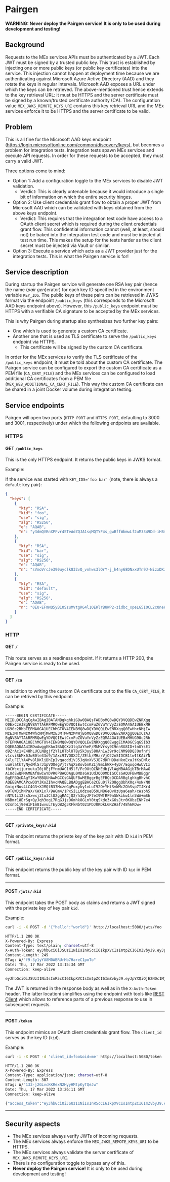 # Pairgen


**WARNING: Never deploy the Pairgen service! It is only to be used during development and testing!**

## Background

Requests to the MEx services APIs must be authenticated by a JWT.
Each JWT must be signed by a trusted public key.
This trust is established by injecting one or more public keys (or public key certificates) into the service.
This injection cannot happen at deployment time because we are authenticating against Microsoft Azure Active Directory (AAD) and they rotate the keys in regular intervals.
Microsoft AAD exposes a URL under which the keys can be retrieved.
The above-mentioned trust hence extends to the key retrieval URL: it must be HTTPS and the server certificate must be signed by a known/trusted certificate authority (CA).
The configuration value `MEX_JWKS_REMOTE_KEYS_URI` contains this key retrieval URL and the MEx services enforce it to be HTTPS and the server certificate to be valid.

## Problem

This is all fine for the Microsoft AAD keys endpoint (https://login.microsoftonline.com/common/discovery/keys), but becomes a problem for integration tests.
Integration tests spawn MEx services and execute API requests.
In order for these requests to be accepted, they must carry a valid JWT.

Three options come to mind:

- Option 1: Add a configuration toggle to the MEx services to disable JWT validation.
  - Verdict: This is clearly untenable because it would introduce a single bit of information on which the entire security hinges.
- Option 2: Use client credentials grant flow to obtain a proper JWT from Microsoft AAD which can be validated with keys obtained from the above keys endpoint.
  - Verdict: This requires that the integration test code have access to a OAuth client secret which is required during the client credentials grant flow. This confidential information cannot (well, at least, should not) be baked into the integration test code and must be injected at test run time. This makes the setup for the tests harder as the client secret must be injected via Vault or similar.
- Option 3: Execute a service which acts as a JWT provider just for the integration tests. This is what the Pairgen service is for!

## Service description

During startup the Pairgen service will generate one RSA key pair (hence the name (_pair_ _gen_)erator) for each key ID specified in the environment variable `KEY_IDS`.
The public keys of these pairs can be retrieved in JWKS format via the endpoint `/public_keys` (this corresponds to the Microsoft AAD keys endpoint above).
However, this `/public_keys` endpoint must be HTTPS with a verifiable CA signature to be accepted by the MEx services.

This is why Pairgen during startup also synthesizes two further key pairs:

- One which is used to generate a custom CA certificate.
- Another one that is used as TLS certificate to serve the `/public_keys` endpoint via HTTPS.
  - This certificate will be signed by the custom CA certificate.

In order for the MEx services to verify the TLS certificate of the `/public_keys` endpoint, it must be told about the custom CA certificate.
The Pairgen service can be configured to export the custom CA certificate as a PEM file (`CA_CERT_FILE`) and the MEx services can be configured to load additional CA certificates from a PEM file (`MEX_WEB_ADDITIONAL_CA_CERT_FILE`).
This way the custom CA certificate can be shared in a joint Docker volume during integration testing.

## Service endpoints

Pairgen will open two ports (`HTTP_PORT` and `HTTPS_PORT`, defaulting to 3000 and 3001, respectively) under which the following endpoints are available.

### HTTPS

#### GET `/public_keys`

This is the only HTTPS endpoint.
It returns the public keys in JWKS format.

Example:

If the service was started with `KEY_IDS='foo bar'` (note, there is always a `default` key pair):

```json
{
  "keys": [
    {
      "kty": "RSA",
      "kid": "foo",
      "use": "sig",
      "alg": "RS256",
      "e": "AQAB",
      "n": "y3dmQVRnXPFvr4STeAdZQJA1sqMQTYF4s_gwBffWbmwLf2uM3349Dd-iHBmVQu9ew34OGlT6vcuKl4zyGOS-is0A_6pLRWXTVDog9FW-HRw8faNy9woHR1liBff3c0M_pXafCV836xk60uXMSK6iHEmTgbtWomj2OjvmG1j8oCE"
    },
    {
      "kty": "RSA",
      "kid": "bar",
      "use": "sig",
      "alg": "RS256",
      "e": "AQAB",
      "n": "sVmoVrcJe390uyclk832vQ_vnhws3lOrY-j_h4ny68DNxxUTn9J-NizxDKJx2gYPmyOaF6hgtZEHjT2vORMoETNlAkZwfa-Gj5ImdUDCjlHoFZzvxM4gFHuCRH4fylm1sYw3yZ4DikVo_WxafX2XHLhhaDXFoWeTEusEQ4-ixt0"
    },
    {
      "kty": "RSA",
      "kid": "default",
      "use": "sig",
      "alg": "RS256",
      "e": "AQAB",
      "n": "0EU-EFmNQ5yB1OSzuMVtgRG4l1OEKlrBUWP2-zidbc_xpeLG5IOCL2cOneHC7szS5YJaq4rHLa7L_OS3_ifHM0TbG_mgWQ0DYzm9ZY6WX3zzRQ1Jta5rSGwdUgtXINR7ixKb569W9OFgjxAJkdL0ym8SqXjS4ubj8ILt2suj5ak"
    }
  ]
}
```

### HTTP

#### GET `/`

This route serves as a readiness endpoint.
If it returns a HTTP 200, the Pairgen service is ready to be used.

---

#### GET `/ca`

In addition to writing the custom CA certificate out to the file `CA_CERT_FILE`, it can be retrived by this endpoint:

Example:

```
-----BEGIN CERTIFICATE-----
MIIDuDCCAqCgAwIBAgIBATANBgkqhkiG9w0BAQsFADBoMQ8wDQYDVQQDEwZNRXgg
Q0ExCzAJBgNVBAYTAkRFMRQwEgYDVQQIEwtCcmFuZGVuYnVyZzEQMA4GA1UEBxMH
UG90c2RhbTEPMA0GA1UEChMGTUV4IENBMQ8wDQYDVQQLEwZNRXggQ0EwHhcNMjIw
MzE3MTMwNzM4WhcNMjMwMzE3MTMwNzM4WjBoMQ8wDQYDVQQDEwZNRXggQ0ExCzAJ
BgNVBAYTAkRFMRQwEgYDVQQIEwtCcmFuZGVuYnVyZzEQMA4GA1UEBxMHUG90c2Rh
bTEPMA0GA1UEChMGTUV4IENBMQ8wDQYDVQQLEwZNRXggQ0EwggEiMA0GCSqGSIb3
DQEBAQUAA4IBDwAwggEKAoIBAQCXz3tq3aYheP/MkMVrsy9I9nnRG8ID+lnUYsE1
d9ZrAc1+E48hLUCLNBgjf2YlLOTblUTBy5k3uy58OAn1w39r9cCNM98DQJOofnYj
v1cviSbMx6JwB0le33o9/1Axc9IVOOXJC/ZElb/MHa/VjO22nSIDCB1twItKAiYN
6XluFIlYA4Pv8lDKljBhIpIvqacdd1VJ5JqNxXVSJB7dDPH9DaHkoExaJtKsENlc
uuAlatkTyNydMlSrJ1pVOOegVjt7AqXS8ovbnKZIj9m1hWX+4yDr/EqoqoHwUVIx
fbCWcxjjurxukuI0j0EjFYnmUAC1H5lF/Fc9UtQCNHEdbjVlAgMBAAGjbTBrMAwG
A1UdEwQFMAMBAf8wCwYDVR0PBAQDAgL0MDsGA1UdJQQ0MDIGCCsGAQUFBwMBBggr
BgEFBQcDAgYIKwYBBQUHAwMGCCsGAQUFBwMEBggrBgEFBQcDCDARBglghkgBhvhC
AQEEBAMCAPcwDQYJKoZIhvcNAQELBQADggEBACe2CEu0j72O8ggQbhX0q/4sN/NO
GnigrNus4LC4G3+XJMQtB37MxzeGgPuxyky1vLuI92O+YHtSvWMc2OhSvp7IJKr4
w9T8WJihNPaX/KWX1x7/9WGm4/1PxSiLLOdzueB59LM86eOvUzUpa6eah/cWsbh5
nNYU1i12sx5xwxj3tu3ClU2gqRACjQ2/h3byJF7eI9WfRF9nSWkikw1ln5WA+mSh
N6Bmr18ErSg+QyJqh3ogL7RqGJjz96mhk8GLnY0tgSkde3xG6sJtr0KObzENh7e4
Qzsnb1j9eW1PIm81wvuLTEyQB2g3XFkNbt021PDJ0KDkLGRZHaf748h6ROw=
-----END CERTIFICATE-----
```

---

#### GET `/private_keys/:kid`

This endpoint returns the private key of the key pair with ID `kid` in PEM format.

---

#### GET `/public_keys/:kid`

This endpoint returns the public key of the key pair with ID `kid` in PEM format.

---

#### POST `/jwts/:kid`

This endpoint takes the POST body as claims and returns a JWT signed with the private key of key pair `kid`.

Example:

```sh
curl -i -X POST -d '{"hello":"world"}' http://localhost:5080/jwts/foo

HTTP/1.1 200 OK
X-Powered-By: Express
Content-Type: text/plain; charset=utf-8
X-Auth-Token: eyJhbGciOiJSUzI1NiIsInR5cCI6IkpXVCIsImtpZCI6ImZvbyJ9.eyJpYXQiOjE2NDc1MjI5MzR9.gbDiwEW4J2a1doh9r2KOoutKMooEus612HlajMekWd2r7Sqp3vhK7evFlg2019GjR_yGMUJftEKwma4HjLYw7rGvX0GcQRBvbTg3UK3MpF9bJOBX98Bo0LkEdhMQ_68aAyFy0Q8w1ePiSQCfGJDcl-x19Bj-0p4fnrcsP3ocHvw
Content-Length: 249
ETag: W/"f9-3y1yYU8M0ABRUrHb7HareC1poTo"
Date: Thu, 17 Mar 2022 13:15:34 GMT
Connection: keep-alive

eyJhbGciOiJSUzI1NiIsInR5cCI6IkpXVCIsImtpZCI6ImZvbyJ9.eyJpYXQiOjE2NDc1MjI5MzR9.gbDiwEW4J2a1doh9r2KOoutKMooEus612HlajMekWd2r7Sqp3vhK7evFlg2019GjR_yGMUJftEKwma4HjLYw7rGvX0GcQRBvbTg3UK3MpF9bJOBX98Bo0LkEdhMQ_68aAyFy0Q8w1ePiSQCfGJDcl-x19Bj-0p4fnrcsP3ocHvw
```

The JWT is returned in the response body as well as in the `X-Auth-Token` header.
The latter locationi simplifies using the endpoint with tools like [REST Client](https://marketplace.visualstudio.com/items?itemName=humao.rest-client) which allows to reference parts of a previous response to use in subsequent requests.

---

#### POST `/token`

This endpoint mimics an OAuth client credentials grant flow.
The `client_id` serves as the key ID (`kid`).

Example:

```sh
curl -i -X POST -d 'client_id=foo&oid=me' http://localhost:5080/token

HTTP/1.1 200 OK
X-Powered-By: Express
Content-Type: application/json; charset=utf-8
Content-Length: 307
ETag: W/"133-j2GLvcKKRexN2HyyHMtpKyTQeJw"
Date: Thu, 17 Mar 2022 13:26:11 GMT
Connection: keep-alive

{"access_token":"eyJhbGciOiJSUzI1NiIsInR5cCI6IkpXVCIsImtpZCI6ImZvbyJ9.eyJjbGllbnRfaWQiOiJmb28iLCJvaWQiOiJtZSIsImlhdCI6MTY0NzUyMzU3MX0.VQDlR_kZh5ldd-Gcy7IHJgZuRKJWBqi9_8pZX3-Tb9Zv7tvQFH0WO84fj3yb4RXxt0XjoYLMQru-PtuGCb1dyRenKAymuPq61Tm7jD8Lj_2VRaEks86xzl4m3OTIltGm9_IpLOvzi4C227qmVfV9I-x12ArmB0agDzEGxS06DEQ"}
```

---

## Security aspects

- The MEx services always verify JWTs of incoming requests.
- The MEx services always enforce the `MEX_JWKS_REMOTE_KEYS_URI` to be HTTPS.
- The MEx services always validate the server certificate of `MEX_JWKS_REMOTE_KEYS_URI`.
- There is no configuration toggle to bypass any of this.
- **Never deploy the Pairgen service!** It is only to be used during development and testing!
